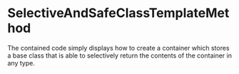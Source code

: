 # SelectiveAndSafeClassTemplateMethod
The contained code simply displays how to create a container which stores a base class that is able to selectively return the contents of the container in any type.
